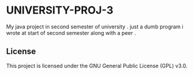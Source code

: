 # UNIVERSITY-PROJ-3
My java project in second semester of university .
just a dumb program i wrote at start of second semester along with a peer .


## License

This project is licensed under the GNU General Public License (GPL) v3.0. 
